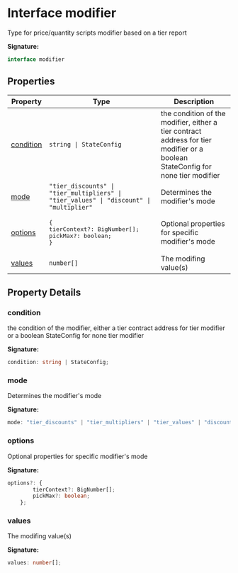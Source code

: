 
# Interface modifier

Type for price/quantity scripts modifier based on a tier report

<b>Signature:</b>

```typescript
interface modifier 
```

## Properties

|  Property | Type | Description |
|  --- | --- | --- |
|  [condition](./modifier.md#condition-property) | `string \| StateConfig` | the condition of the modifier, either a tier contract address for tier modifier or a boolean StateConfig for none tier modifier |
|  [mode](./modifier.md#mode-property) | `"tier_discounts" \| "tier_multipliers" \| "tier_values" \| "discount" \| "multiplier"` | Determines the modifier's mode |
|  [options](./modifier.md#options-property) | <pre>{&#010;    tierContext?: BigNumber[];&#010;    pickMax?: boolean;&#010;}</pre> | Optional properties for specific modifier's mode |
|  [values](./modifier.md#values-property) | `number[]` | The modifing value(s) |

## Property Details

<a id="condition-property"></a>

### condition

the condition of the modifier, either a tier contract address for tier modifier or a boolean StateConfig for none tier modifier

<b>Signature:</b>

```typescript
condition: string | StateConfig;
```

<a id="mode-property"></a>

### mode

Determines the modifier's mode

<b>Signature:</b>

```typescript
mode: "tier_discounts" | "tier_multipliers" | "tier_values" | "discount" | "multiplier";
```

<a id="options-property"></a>

### options

Optional properties for specific modifier's mode

<b>Signature:</b>

```typescript
options?: {
        tierContext?: BigNumber[];
        pickMax?: boolean;
    };
```

<a id="values-property"></a>

### values

The modifing value(s)

<b>Signature:</b>

```typescript
values: number[];
```
